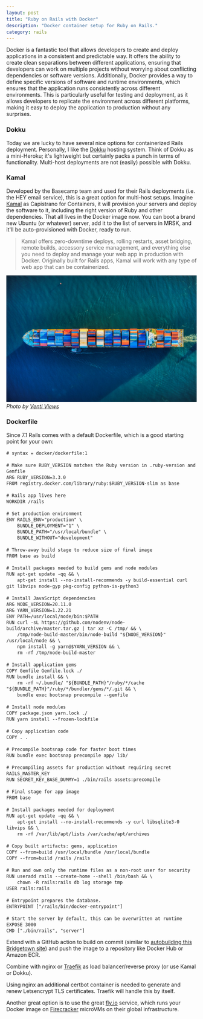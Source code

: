 ```yaml
---
layout: post
title: "Ruby on Rails with Docker"
description: "Docker container setup for Ruby on Rails."
category: rails
---
```


Docker is a fantastic tool that allows developers to create and deploy applications in a consistent and predictable way. It offers the ability to create clean separations between different applications, ensuring that developers can work on multiple projects without worrying about conflicting dependencies or software versions. Additionally, Docker provides a way to define specific versions of software and runtime environments, which ensures that the application runs consistently across different environments. This is particularly useful for testing and deployment, as it allows developers to replicate the environment across different platforms, making it easy to deploy the application to production without any surprises.

### Dokku

Today we are lucky to have several nice options for containerized Rails deployment. Personally, I like the [Dokku](https://dokku.com/) hosting system. Think of Dokku as a mini-Heroku; it's lightweight but certainly packs a punch in terms of functionality. Multi-host deployments are not (easily) possible with Dokku.

### Kamal

Developed by the Basecamp team and used for their Rails deployments (i.e. the HEY email service), this is a great option for multi-host setups. Imagine [Kamal](https://kamal-deploy.org/) as Capistrano for Containers, it will provision your servers and deploy the software to it, including the right version of Ruby and other dependencies. That all lives in the Docker image now. You can boot a brand new Ubuntu (or whatever) server, add it to the list of servers in MRSK, and it'll be auto-provisioned with Docker, ready to run.

> Kamal offers zero-downtime deploys, rolling restarts, asset bridging, remote builds, accessory service management, and everything else you need to deploy and manage your web app in production with Docker. Originally built for Rails apps, Kamal will work with any type of web app that can be containerized.

![Container ship](/images/venti-views-1cqIcrWFQBI-unsplash.jpg)
*Photo by [Venti Views](https://unsplash.com/@ventiviews?utm_source=unsplash&utm_medium=referral&utm_content=creditCopyText)*

### Dockerfile

Since 7.1 Rails comes with a default Dockerfile, which is a good starting point for your own:

```docker
# syntax = docker/dockerfile:1

# Make sure RUBY_VERSION matches the Ruby version in .ruby-version and Gemfile
ARG RUBY_VERSION=3.3.0
FROM registry.docker.com/library/ruby:$RUBY_VERSION-slim as base

# Rails app lives here
WORKDIR /rails

# Set production environment
ENV RAILS_ENV="production" \
    BUNDLE_DEPLOYMENT="1" \
    BUNDLE_PATH="/usr/local/bundle" \
    BUNDLE_WITHOUT="development"

# Throw-away build stage to reduce size of final image
FROM base as build

# Install packages needed to build gems and node modules
RUN apt-get update -qq && \
    apt-get install --no-install-recommends -y build-essential curl git libvips node-gyp pkg-config python-is-python3

# Install JavaScript dependencies
ARG NODE_VERSION=20.11.0
ARG YARN_VERSION=1.22.21
ENV PATH=/usr/local/node/bin:$PATH
RUN curl -sL https://github.com/nodenv/node-build/archive/master.tar.gz | tar xz -C /tmp/ && \
    /tmp/node-build-master/bin/node-build "${NODE_VERSION}" /usr/local/node && \
    npm install -g yarn@$YARN_VERSION && \
    rm -rf /tmp/node-build-master

# Install application gems
COPY Gemfile Gemfile.lock ./
RUN bundle install && \
    rm -rf ~/.bundle/ "${BUNDLE_PATH}"/ruby/*/cache "${BUNDLE_PATH}"/ruby/*/bundler/gems/*/.git && \
    bundle exec bootsnap precompile --gemfile

# Install node modules
COPY package.json yarn.lock ./
RUN yarn install --frozen-lockfile

# Copy application code
COPY . .

# Precompile bootsnap code for faster boot times
RUN bundle exec bootsnap precompile app/ lib/

# Precompiling assets for production without requiring secret RAILS_MASTER_KEY
RUN SECRET_KEY_BASE_DUMMY=1 ./bin/rails assets:precompile

# Final stage for app image
FROM base

# Install packages needed for deployment
RUN apt-get update -qq && \
    apt-get install --no-install-recommends -y curl libsqlite3-0 libvips && \
    rm -rf /var/lib/apt/lists /var/cache/apt/archives

# Copy built artifacts: gems, application
COPY --from=build /usr/local/bundle /usr/local/bundle
COPY --from=build /rails /rails

# Run and own only the runtime files as a non-root user for security
RUN useradd rails --create-home --shell /bin/bash && \
    chown -R rails:rails db log storage tmp
USER rails:rails

# Entrypoint prepares the database.
ENTRYPOINT ["/rails/bin/docker-entrypoint"]

# Start the server by default, this can be overwritten at runtime
EXPOSE 3000
CMD ["./bin/rails", "server"]
```

Extend with a GitHub action to build on commit (similar to [autobuilding this Bridgetown site](/webtech/bridgetown/)) and push the image to a repository like Docker Hub or Amazon ECR.

Combine with nginx or [Traefik](https://github.com/traefik/traefik/) as load balancer/reverse proxy (or use Kamal or Dokku).

Using nginx an additional certbot container is needed to generate and renew Letsencrypt TLS certificates. Traefik will handle this by itself.

Another great option is to use the great [fly.io](https://fly.io/) service, which runs your Docker image on [Firecracker](https://firecracker-microvm.github.io/) microVMs on their global infrastructure.
